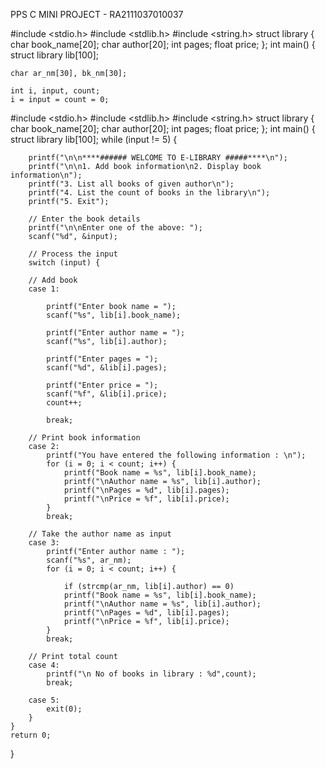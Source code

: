 PPS C MINI PROJECT - RA2111037010037


#include <stdio.h>
#include <stdlib.h>
#include <string.h>
struct library {
    char book_name[20];
    char author[20];
    int pages;
    float price;
};
int main()
{   struct library lib[100];
    
    char ar_nm[30], bk_nm[30];

    int i, input, count;
    i = input = count = 0;
    
  #include <stdio.h>
#include <stdlib.h>
#include <string.h>
struct library {
    char book_name[20];
    char author[20];
    int pages;
    float price;
};
int main()
{   struct library lib[100];
    while (input != 5) {
  
        printf("\n\n****###### WELCOME TO E-LIBRARY #####****\n");
        printf("\n\n1. Add book information\n2. Display book information\n");
        printf("3. List all books of given author\n");
        printf("4. List the count of books in the library\n");
        printf("5. Exit");
  
        // Enter the book details
        printf("\n\nEnter one of the above: ");
        scanf("%d", &input);
  
        // Process the input
        switch (input) {
  
        // Add book
        case 1:
  
            printf("Enter book name = ");
            scanf("%s", lib[i].book_name);
  
            printf("Enter author name = ");
            scanf("%s", lib[i].author);
  
            printf("Enter pages = ");
            scanf("%d", &lib[i].pages);
  
            printf("Enter price = ");
            scanf("%f", &lib[i].price);
            count++;
  
            break;
  
        // Print book information
        case 2:
            printf("You have entered the following information : \n");
            for (i = 0; i < count; i++) {
                printf("Book name = %s", lib[i].book_name);
                printf("\nAuthor name = %s", lib[i].author);
                printf("\nPages = %d", lib[i].pages);
                printf("\nPrice = %f", lib[i].price);
            }
            break;
  
        // Take the author name as input
        case 3:
            printf("Enter author name : ");
            scanf("%s", ar_nm);
            for (i = 0; i < count; i++) {
  
                if (strcmp(ar_nm, lib[i].author) == 0)
                printf("Book name = %s", lib[i].book_name);
                printf("\nAuthor name = %s", lib[i].author);
                printf("\nPages = %d", lib[i].pages);
                printf("\nPrice = %f", lib[i].price);
            }
            break;
  
        // Print total count
        case 4:
            printf("\n No of books in library : %d",count);
            break;
            
        case 5:
            exit(0);
        }
    }
    return 0;
}
